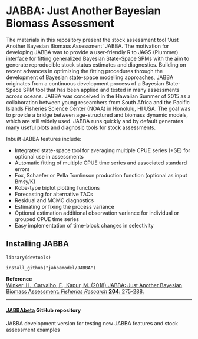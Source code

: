 # JABBA: Just Another Bayesian Biomass Assessment
The materials in this repository present the stock assessment tool ‘Just Another Bayesian Biomass Assessment’ JABBA. The motivation for developing JABBA was to provide a user-friendly R to JAGS (Plummer) interface for fitting generalized Bayesian State-Space SPMs with the aim to generate reproducible stock status estimates and diagnostics. Building on recent advances in optimizing the fitting procedures through the development of Bayesian state-space modelling approaches, JABBA originates from a continuous development process of a Bayesian State-Space SPM tool that has been applied and tested in many assessments across oceans. JABBA was conceived in the Hawaiian Summer of 2015 as a collaboration between young researchers from South Africa and the Pacific Islands Fisheries Science Center (NOAA) in Honolulu, HI USA. The goal was to provide a bridge between age-structured and biomass dynamic models, which are still widely used. JABBA runs quickly and by default generates many useful plots and diagnosic tools for stock assessments.

Inbuilt JABBA features include:

+ Integrated state-space tool for averaging multiple CPUE series (+SE) for optional use in assessments
+ Automatic fitting of multiple CPUE time series and associated standard errors
+ Fox, Schaefer or Pella Tomlinson production function (optional as input Bmsy/K)
+ Kobe-type biplot plotting functions 
+ Forecasting for alternative TACs 
+ Residual and MCMC diagnostics 
+ Estimating or fixing the process variance
+ Optional estimation additional observation variance for individual or grouped CPUE time series
+ Easy implementation of time-block changes in selectivity

## Installing JABBA

`library(devtools)` 

`install_github("jabbamodel/JABBA")`

**Reference**  
[Winker, H., Carvalho, F., Kapur, M. (2018) <U>JABBA: Just Another Bayesian Biomass Assessment.</U> *Fisheries 
Research* **204**: 275-288.](https://www.sciencedirect.com/science/article/pii/S0165783618300845)   


--------------------------------------------------------------------------------

#### [JABBAbeta](https://github.com/Henning-Winker/JABBAbeta) GitHub repository
JABBA development version for testing new JABBA features and stock assessment examples 
